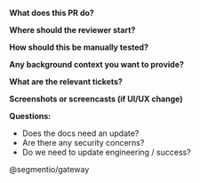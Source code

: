 **What does this PR do?**

**Where should the reviewer start?**

**How should this be manually tested?**

**Any background context you want to provide?**

**What are the relevant tickets?**

**Screenshots or screencasts (if UI/UX change)**

**Questions:**
- Does the docs need an update?
- Are there any security concerns?
- Do we need to update engineering / success?

@segmentio/gateway
